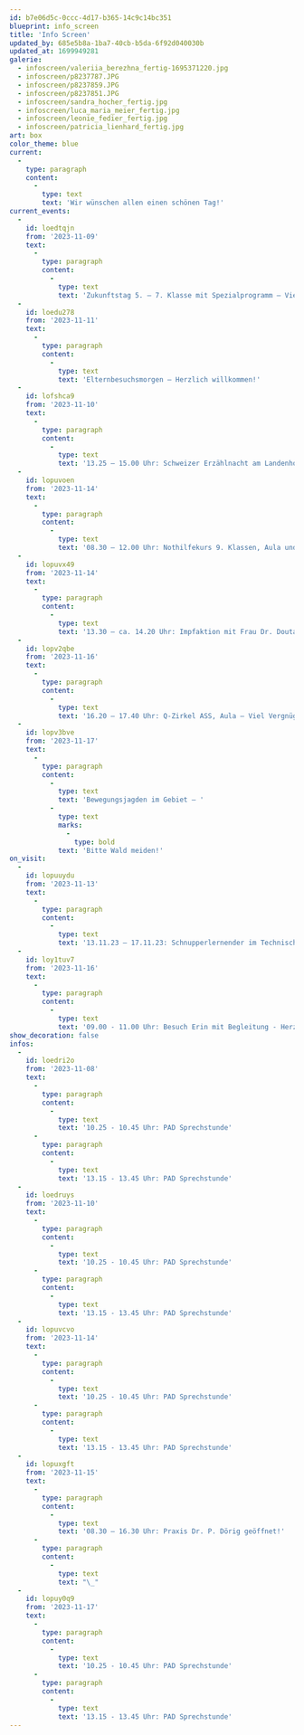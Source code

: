 ```yaml
---
id: b7e06d5c-0ccc-4d17-b365-14c9c14bc351
blueprint: info_screen
title: 'Info Screen'
updated_by: 685e5b8a-1ba7-40cb-b5da-6f92d040030b
updated_at: 1699949281
galerie:
  - infoscreen/valeriia_berezhna_fertig-1695371220.jpg
  - infoscreen/p8237787.JPG
  - infoscreen/p8237859.JPG
  - infoscreen/p8237851.JPG
  - infoscreen/sandra_hocher_fertig.jpg
  - infoscreen/luca_maria_meier_fertig.jpg
  - infoscreen/leonie_fedier_fertig.jpg
  - infoscreen/patricia_lienhard_fertig.jpg
art: box
color_theme: blue
current:
  -
    type: paragraph
    content:
      -
        type: text
        text: 'Wir wünschen allen einen schönen Tag!'
current_events:
  -
    id: loedtqjn
    from: '2023-11-09'
    text:
      -
        type: paragraph
        content:
          -
            type: text
            text: 'Zukunftstag 5. – 7. Klasse mit Spezialprogramm – Viel Vergnügen!'
  -
    id: loedu278
    from: '2023-11-11'
    text:
      -
        type: paragraph
        content:
          -
            type: text
            text: 'Elternbesuchsmorgen – Herzlich willkommen!'
  -
    id: lofshca9
    from: '2023-11-10'
    text:
      -
        type: paragraph
        content:
          -
            type: text
            text: '13.25 – 15.00 Uhr: Schweizer Erzählnacht am Landenhof – Viel Vergnügen!'
  -
    id: lopuvoen
    from: '2023-11-14'
    text:
      -
        type: paragraph
        content:
          -
            type: text
            text: '08.30 – 12.00 Uhr: Nothilfekurs 9. Klassen, Aula und Klassenzimmer – Viel Vergnügen!'
  -
    id: lopuvx49
    from: '2023-11-14'
    text:
      -
        type: paragraph
        content:
          -
            type: text
            text: '13.30 – ca. 14.20 Uhr: Impfaktion mit Frau Dr. Doutaz, 7.+8. Klasse, S325 – Toi toi toi!'
  -
    id: lopv2qbe
    from: '2023-11-16'
    text:
      -
        type: paragraph
        content:
          -
            type: text
            text: '16.20 – 17.40 Uhr: Q-Zirkel ASS, Aula – Viel Vergnügen!'
  -
    id: lopv3bve
    from: '2023-11-17'
    text:
      -
        type: paragraph
        content:
          -
            type: text
            text: 'Bewegungsjagden im Gebiet – '
          -
            type: text
            marks:
              -
                type: bold
            text: 'Bitte Wald meiden!'
on_visit:
  -
    id: lopuuydu
    from: '2023-11-13'
    text:
      -
        type: paragraph
        content:
          -
            type: text
            text: '13.11.23 – 17.11.23: Schnupperlernender im Technischen Dienst – Herzlich willkommen!'
  -
    id: loy1tuv7
    from: '2023-11-16'
    text:
      -
        type: paragraph
        content:
          -
            type: text
            text: '09.00 - 11.00 Uhr: Besuch Erin mit Begleitung - Herzlich willkommen!'
show_decoration: false
infos:
  -
    id: loedri2o
    from: '2023-11-08'
    text:
      -
        type: paragraph
        content:
          -
            type: text
            text: '10.25 - 10.45 Uhr: PAD Sprechstunde'
      -
        type: paragraph
        content:
          -
            type: text
            text: '13.15 - 13.45 Uhr: PAD Sprechstunde'
  -
    id: loedruys
    from: '2023-11-10'
    text:
      -
        type: paragraph
        content:
          -
            type: text
            text: '10.25 - 10.45 Uhr: PAD Sprechstunde'
      -
        type: paragraph
        content:
          -
            type: text
            text: '13.15 - 13.45 Uhr: PAD Sprechstunde'
  -
    id: lopuvcvo
    from: '2023-11-14'
    text:
      -
        type: paragraph
        content:
          -
            type: text
            text: '10.25 - 10.45 Uhr: PAD Sprechstunde'
      -
        type: paragraph
        content:
          -
            type: text
            text: '13.15 - 13.45 Uhr: PAD Sprechstunde'
  -
    id: lopuxgft
    from: '2023-11-15'
    text:
      -
        type: paragraph
        content:
          -
            type: text
            text: '08.30 – 16.30 Uhr: Praxis Dr. P. Dörig geöffnet!'
      -
        type: paragraph
        content:
          -
            type: text
            text: "\_"
  -
    id: lopuy0q9
    from: '2023-11-17'
    text:
      -
        type: paragraph
        content:
          -
            type: text
            text: '10.25 - 10.45 Uhr: PAD Sprechstunde'
      -
        type: paragraph
        content:
          -
            type: text
            text: '13.15 - 13.45 Uhr: PAD Sprechstunde'
---
```

